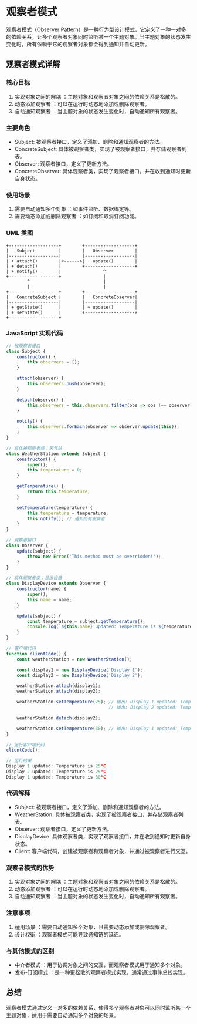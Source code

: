 # 观察者模式
观察者模式（Observer Pattern）是一种行为型设计模式，它定义了一种一对多的依赖关系，让多个观察者对象同时监听某一个主题对象。当主题对象的状态发生变化时，所有依赖于它的观察者对象都会得到通知并自动更新。

## 观察者模式详解
### 核心目标
1. 实现对象之间的解耦 ：主题对象和观察者对象之间的依赖关系是松散的。
2. 动态添加观察者 ：可以在运行时动态地添加或删除观察者。
3. 自动通知观察者 ：当主题对象的状态发生变化时，自动通知所有观察者。
### 主要角色
- Subject: 被观察者接口，定义了添加、删除和通知观察者的方法。
- ConcreteSubject: 具体被观察者类，实现了被观察者接口，并存储观察者列表。
- Observer: 观察者接口，定义了更新方法。
- ConcreteObserver: 具体观察者类，实现了观察者接口，并在收到通知时更新自身状态。
### 使用场景
1. 需要自动通知多个对象 ：如事件监听、数据绑定等。
2. 需要动态添加或删除观察者 ：如订阅和取消订阅功能。
### UML 类图
```plaintext
+-------------------+        +-------------------+
|   Subject         |        |   Observer        |
|-------------------|        |-------------------|
| + attach()        |<------>| + update()        |
| + detach()        |        +-------------------+
| + notify()        |                ^
+-------------------+                |
        ^                            |
        |                            |
+-------------------+        +-------------------+
|   ConcreteSubject |        |   ConcreteObserver|
|-------------------|        |-------------------|
| + getState()      |        | + update()        |
| + setState()      |        +-------------------+
+-------------------+
```
### JavaScript 实现代码
```javascript
// 被观察者接口
class Subject {
    constructor() {
        this.observers = [];
    }

    attach(observer) {
        this.observers.push(observer);
    }

    detach(observer) {
        this.observers = this.observers.filter(obs => obs !== observer);
    }

    notify() {
        this.observers.forEach(observer => observer.update(this));
    }
}

// 具体被观察者类：天气站
class WeatherStation extends Subject {
    constructor() {
        super();
        this.temperature = 0;
    }

    getTemperature() {
        return this.temperature;
    }

    setTemperature(temperature) {
        this.temperature = temperature;
        this.notify(); // 通知所有观察者
    }
}

// 观察者接口
class Observer {
    update(subject) {
        throw new Error('This method must be overridden!');
    }
}

// 具体观察者类：显示设备
class DisplayDevice extends Observer {
    constructor(name) {
        super();
        this.name = name;
    }

    update(subject) {
        const temperature = subject.getTemperature();
        console.log(`${this.name} updated: Temperature is ${temperature}°C`);
    }
}

// 客户端代码
function clientCode() {
    const weatherStation = new WeatherStation();

    const display1 = new DisplayDevice('Display 1');
    const display2 = new DisplayDevice('Display 2');

    weatherStation.attach(display1);
    weatherStation.attach(display2);

    weatherStation.setTemperature(25); // 输出: Display 1 updated: Temperature is 25°C
                                       // 输出: Display 2 updated: Temperature is 25°C

    weatherStation.detach(display2);

    weatherStation.setTemperature(30); // 输出: Display 1 updated: Temperature is 30°C
}

// 运行客户端代码
clientCode();

// 运行结果
Display 1 updated: Temperature is 25°C
Display 2 updated: Temperature is 25°C
Display 1 updated: Temperature is 30°C
```

### 代码解释
- Subject: 被观察者接口，定义了添加、删除和通知观察者的方法。
- WeatherStation: 具体被观察者类，实现了被观察者接口，并存储观察者列表。
- Observer: 观察者接口，定义了更新方法。
- DisplayDevice: 具体观察者类，实现了观察者接口，并在收到通知时更新自身状态。
- Client: 客户端代码，创建被观察者和观察者对象，并通过被观察者进行交互。

### 观察者模式的优势
1. 实现对象之间的解耦 ：主题对象和观察者对象之间的依赖关系是松散的。
2. 动态添加观察者 ：可以在运行时动态地添加或删除观察者。
3. 自动通知观察者 ：当主题对象的状态发生变化时，自动通知所有观察者。
### 注意事项
1. 适用场景 ：需要自动通知多个对象，且需要动态添加或删除观察者。
2. 设计权衡 ：观察者模式可能导致通知链的延迟。
### 与其他模式的区别
- 中介者模式 ：用于协调对象之间的交互，而观察者模式用于通知多个对象。
- 发布-订阅模式 ：是一种更松散的观察者模式实现，通常通过事件总线实现。
## 总结
观察者模式通过定义一对多的依赖关系，使得多个观察者对象可以同时监听某一个主题对象，适用于需要自动通知多个对象的场景。